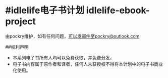 #idlelife电子书计划
idlelife-ebook-project
======================
由pockry维护，如有任何问题，可以发邮件至pockry@outlook.com

##权利声明
- 本系列电子书所有人均可以免费获取，并免费分发。
- 电子书内容属于原作者和译者，任何人未获授权不得将本计划中的电子书商业化使用。